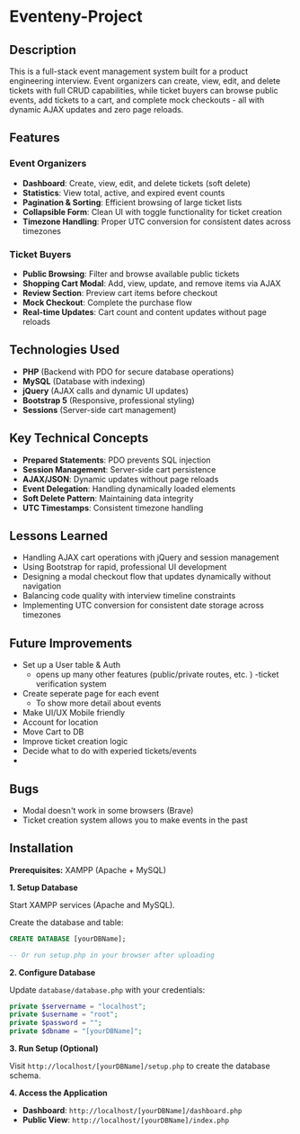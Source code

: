 # Eventeny-Project

## Description

This is a full-stack event management system built for a product engineering interview. Event organizers can create, view, edit, and delete tickets with full CRUD capabilities, while ticket buyers can browse public events, add tickets to a cart, and complete mock checkouts - all with dynamic AJAX updates and zero page reloads.

## Features

### Event Organizers

- **Dashboard**: Create, view, edit, and delete tickets (soft delete)
- **Statistics**: View total, active, and expired event counts
- **Pagination & Sorting**: Efficient browsing of large ticket lists
- **Collapsible Form**: Clean UI with toggle functionality for ticket creation
- **Timezone Handling**: Proper UTC conversion for consistent dates across timezones

### Ticket Buyers

- **Public Browsing**: Filter and browse available public tickets
- **Shopping Cart Modal**: Add, view, update, and remove items via AJAX
- **Review Section**: Preview cart items before checkout
- **Mock Checkout**: Complete the purchase flow
- **Real-time Updates**: Cart count and content updates without page reloads

## Technologies Used

- **PHP** (Backend with PDO for secure database operations)
- **MySQL** (Database with indexing)
- **jQuery** (AJAX calls and dynamic UI updates)
- **Bootstrap 5** (Responsive, professional styling)
- **Sessions** (Server-side cart management)

## Key Technical Concepts

- **Prepared Statements**: PDO prevents SQL injection
- **Session Management**: Server-side cart persistence
- **AJAX/JSON**: Dynamic updates without page reloads
- **Event Delegation**: Handling dynamically loaded elements
- **Soft Delete Pattern**: Maintaining data integrity
- **UTC Timestamps**: Consistent timezone handling

## Lessons Learned

- Handling AJAX cart operations with jQuery and session management
- Using Bootstrap for rapid, professional UI development
- Designing a modal checkout flow that updates dynamically without navigation
- Balancing code quality with interview timeline constraints
- Implementing UTC conversion for consistent date storage across timezones

## Future Improvements

- Set up a User table & Auth
  - opens up many other features (public/private routes, etc. )
    -ticket verification system
- Create seperate page for each event
  - To show more detail about events
- Make UI/UX Mobile friendly
- Account for location
- Move Cart to DB
- Improve ticket creation logic
- Decide what to do with experied tickets/events
-

## Bugs

- Modal doesn't work in some browsers (Brave)
- Ticket creation system allows you to make events in the past

## Installation

**Prerequisites:** XAMPP (Apache + MySQL)

**1. Setup Database**

Start XAMPP services (Apache and MySQL).

Create the database and table:

```sql
CREATE DATABASE [yourDBName];

-- Or run setup.php in your browser after uploading
```

**2. Configure Database**

Update `database/database.php` with your credentials:

```php
private $servername = "localhost";
private $username = "root";
private $password = "";
private $dbname = "[yourDBName]";
```

**3. Run Setup (Optional)**

Visit `http://localhost/[yourDBName]/setup.php` to create the database schema.

**4. Access the Application**

- **Dashboard**: `http://localhost/[yourDBName]/dashboard.php`
- **Public View**: `http://localhost/[yourDBName]/index.php`
